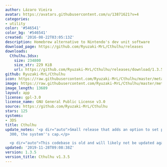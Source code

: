 ```yaml
---
author: Lázaro Vieira
avatar: https://avatars.githubusercontent.com/u/13871621?v=4
categories:
- utility
color: '#546541'
color_bg: '#546541'
created: '2016-08-22T03:05:13Z'
description: Homebrew alternative to Nintendo's dev unit software
download_page: https://github.com/Ryuzaki-MrL/Cthulhu/releases
downloads:
  Cthulhu.3dsx:
    size: 234800
    size_str: 229 KiB
    url: https://github.com/Ryuzaki-MrL/Cthulhu/releases/download/1.3.5/Cthulhu.3dsx
github: Ryuzaki-MrL/Cthulhu
icon: https://raw.githubusercontent.com/Ryuzaki-MrL/Cthulhu/master/meta/icon.png
image: https://raw.githubusercontent.com/Ryuzaki-MrL/Cthulhu/master/meta/banner.png
image_length: 13689
layout: app
license: gpl-3.0
license_name: GNU General Public License v3.0
source: https://github.com/Ryuzaki-MrL/Cthulhu
stars: 125
systems:
- 3DS
title: Cthulhu
update_notes: '<p dir="auto">Small release that adds an option to set play coins to
  300, the system''s cap.</p>

  <p dir="auto">This codebase is old and will likely not be updated again.</p>'
updated: '2019-11-28T09:08:38Z'
version: 1.3.5
version_title: Cthulhu v1.3.5
---
```

